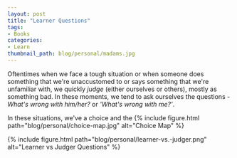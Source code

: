 ```yaml
---
layout: post
title: "Learner Questions"
tags:
- Books
categories:
- Learn
thumbnail_path: blog/personal/madams.jpg
---
```


Oftentimes when we face a tough situation or when someone does something that we're unaccustomed to or says something that we're unfamiliar with, we quickly *judge* (either ourselves or others), mostly as something bad. In these moments, we tend to ask ourselves the questions - *What's wrong with him/her?* or *'What's wrong with me?'*.

In these situations, we've a choice and the 
{% include figure.html path="blog/personal/choice-map.jpg" alt="Choice Map" %}

{% include figure.html path="blog/personal/learner-vs.-judger.png" alt="Learner vs Judger Questions" %}